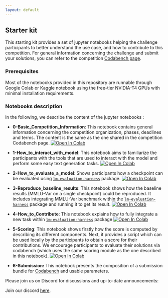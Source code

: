 ```yaml
---
layout: default
---
```


## Starter kit

This starting kit provides a set of jupyter notebooks helping the challenge participants to better understand the use case, and how to contribute to this competition. For general information concerning the challenge and submit your solutions, you can refer to the competition [Codabench page](TODO).

### Prerequisites

Most of the notebooks provided in this repository are runnable through Google Colab or Kaggle notebook using the free-tier NVIDIA-T4 GPUs with minimal installation requirements. 

### Notebooks description

In the following, we describe the content of the jupyter notebooks : 

- **0-Basic_Competition_Information**: This notebook contains general information concerning the competition organization, phases, deadlines and terms. The content is the same as the one shared in the competition Codabench page. [![Open In Colab](https://colab.research.google.com/assets/colab-badge.svg)](TODO) 

- **1-How_to_interact_with_model**: This notebook aims to familiarize the participants with the tools that are used to interact with the model and perform some easy text generation tasks. [![Open In Colab](https://colab.research.google.com/assets/colab-badge.svg)](https://colab.research.google.com/drive/1pmRaGgVulB391Jb26ixI8g9guBgFP836?usp=sharing)

- **2-How_to_evaluate_a_model**: Shows participants how a checkpoint can be evaluated using [`lm-evaluation-harness`](https://github.com/EleutherAI/lm-evaluation-harness) package. [![Open In Colab](https://colab.research.google.com/assets/colab-badge.svg)](https://colab.research.google.com/drive/11WLb8Wqh4ASQ-Qejs8HTFLZagVFaK01z?usp=sharing)

- **3-Reproduce_baseline_results**: This notebook shows how the baseline results (MMLU-Var on a single checkpoint) could be reproduced. It includes integrating MMLU-Var benchmark within the [`lm-evaluation-harness`](https://github.com/EleutherAI/lm-evaluation-harness) package and running it to get its result. [![Open In Colab](https://colab.research.google.com/assets/colab-badge.svg)](https://colab.research.google.com/drive/1pMyQUEOi0Ng1Fm1RBhbQUOBPtE9iJGGV?usp=drive_link)

- **4-How_to_Contribute**: This notebook explains how to fully integrate a new task within [`lm-evaluation-harness`](https://github.com/EleutherAI/lm-evaluation-harness) package [![Open In Colab](https://colab.research.google.com/assets/colab-badge.svg)](https://colab.research.google.com/drive/1gnkTry6OOuuPlDWm6cMinrzm58LMMxkV?usp=sharing)

- **5-Scoring**: This notebook shows firstly how the score is computed by describing its different components. Next, it provides a script which can be used locally by the participants to obtain a score for their contributions. We encourage participants to evaluate their solutions via codabench (which uses the same scoring module as the one described in this notebook). [![Open In Colab](https://colab.research.google.com/assets/colab-badge.svg)](TODO)

- **6-Submission:** This notebook presents the composition of a submission bundle for [Codabench](https://www.codabench.org/competitions/3282/) and usable parameters. 

Please join us on Discord for discussions and up-to-date announcements:
<br>

Join our discord <a href="">here</a>.
